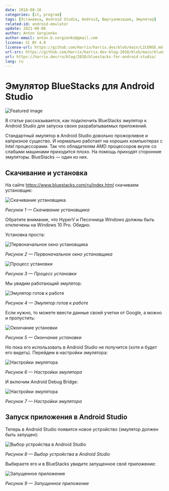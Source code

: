 ```yaml
---
date: 2018-08-16
categories: [it, program]
tags: [Установка, Android Studio, Android, Виртуализация, Эмулятор]
related-id: android-emulator
update: 2021-08-08
author: Anton Sergienko
author-email: anton.b.sergienko@gmail.com
license: CC BY 4.0
license-url: https://github.com/Harrix/harrix.dev/blob/main/LICENSE.md
url-src: https://github.com/Harrix/harrix.dev-blog-2018/blob/main/bluestacks-for-android-studio/bluestacks-for-android-studio.md
url: https://harrix.dev/ru/blog/2018/bluestacks-for-android-studio/
lang: ru
---
```


# Эмулятор BlueStacks для Android Studio

![Featured image](featured-image.svg)

В статье рассказывается, как подключить BlueStacks эмулятор к Android Studio для запуска своих разрабатываемых приложений.

Стандартный эмулятор в Android Studio довольно прожорливое и капризное существо. И нормально работает на хороших компьютерах с Intel процессорами. Так что обладателям AMD процессоров вкупе со слабыми машинами приходится плохо. На помощь приходят сторонние эмуляторы. BlueStacks — один из них.

## Скачивание и установка

На сайте <https://www.bluestacks.com/ru/index.html> скачиваем установщик:

![Скачивание установщика](img/download.png)

_Рисунок 1 — Скачивание установщика_

Обратите внимание, что HyperV и Песочница Windows должны быть отключены на Windows 10 Pro. Обидно.

Установка проста:

![Первоначальное окно установщика](img/install_01.png)

_Рисунок 2 — Первоначальное окно установщика_

![Процесс установки](img/install_02.png)

_Рисунок 3 — Процесс установки_

Мы увидим работающий эмулятор:

![Эмулятор готов к работе](img/blue-stacks.png)

_Рисунок 4 — Эмулятор готов к работе_

Если нужно, то можете ввести данные своей учетки от Google, а можно и пропустить:

![Окончание установки](img/install_03.png)

_Рисунок 5 — Окончание установки_

Но пока его использовать в Android Studio не получится (хотя и будет его видеть). Перейдем в настройки эмулятора:

![Настройки эмулятора](img/settings_01.png)

_Рисунок 6 — Настройки эмулятора_

И включим Android Debug Bridge:

![Настройки эмулятора](img/settings_02.png)

_Рисунок 7 — Настройки эмулятора_

## Запуск приложения в Android Studio

Теперь в Android Studio появится новое устройство (эмулятор должен быть запущен):

![Выбор устройства в Android Studio](img/run_01.png)

_Рисунок 8 — Выбор устройства в Android Studio_

Выбираете его и в BlueStacks увидите запущенное своё приложение:

![Запущенное приложение](img/run_02.png)

_Рисунок 9 — Запущенное приложение_
